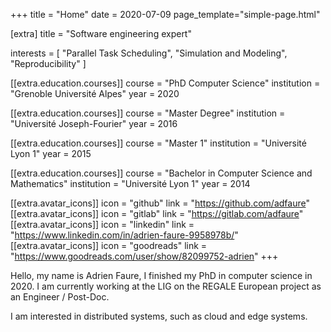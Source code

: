 +++
title = "Home"
date = 2020-07-09
page_template="simple-page.html"

[extra]
title = "Software engineering expert"

interests = [
  "Parallel Task Scheduling",
  "Simulation and Modeling",
  "Reproducibility"
]

[[extra.education.courses]]
  course = "PhD Computer Science"
  institution = "Grenoble Université Alpes"
  year = 2020

[[extra.education.courses]]
  course = "Master Degree"
  institution = "Université Joseph-Fourier"
  year = 2016

[[extra.education.courses]]
  course = "Master 1"
  institution = "Université Lyon 1"
  year = 2015

[[extra.education.courses]]
  course = "Bachelor in Computer Science and Mathematics"
  institution = "Université Lyon 1"
  year = 2014

[[extra.avatar_icons]]
  icon = "github"
  link = "https://github.com/adfaure"
[[extra.avatar_icons]]
  icon = "gitlab"
  link = "https://gitlab.com/adfaure"
[[extra.avatar_icons]]
  icon = "linkedin"
  link = "https://www.linkedin.com/in/adrien-faure-9958978b/"
[[extra.avatar_icons]]
  icon = "goodreads"
  link = "https://www.goodreads.com/user/show/82099752-adrien"
+++

Hello, my name is Adrien Faure, I finished my PhD in computer science in 2020.
I am currently working at the LIG on the REGALE European project as an Engineer / Post-Doc.

I am interested in distributed systems, such as cloud and edge systems.
